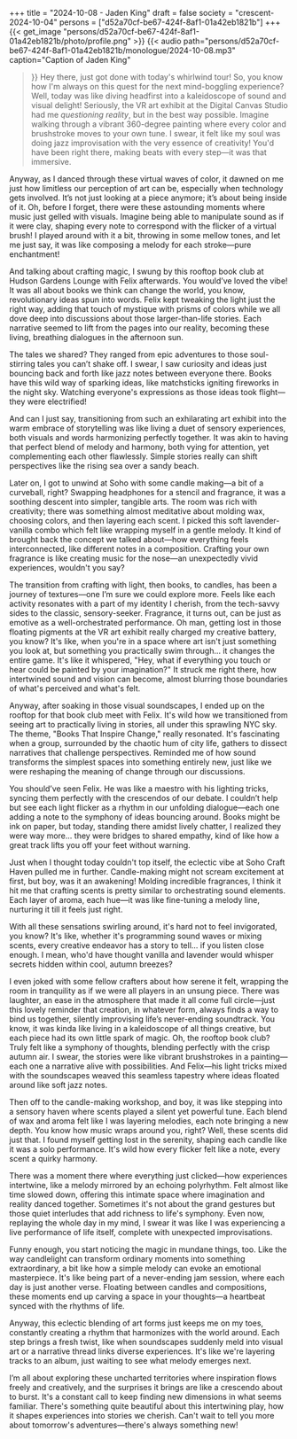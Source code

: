 +++
title = "2024-10-08 - Jaden King"
draft = false
society = "crescent-2024-10-04"
persons = ["d52a70cf-be67-424f-8af1-01a42eb1821b"]
+++
{{< get_image "persons/d52a70cf-be67-424f-8af1-01a42eb1821b/photo/profile.png" >}}
{{< audio
    path="persons/d52a70cf-be67-424f-8af1-01a42eb1821b/monologue/2024-10-08.mp3" 
    caption="Caption of Jaden King"
>}}
Hey there, just got done with today's whirlwind tour!
So, you know how I'm always on this quest for the next mind-boggling experience? Well, today was like diving headfirst into a kaleidoscope of sound and visual delight! Seriously, the VR art exhibit at the Digital Canvas Studio had me *questioning reality*, but in the best way possible. Imagine walking through a vibrant 360-degree painting where every color and brushstroke moves to your own tune. I swear, it felt like my soul was doing jazz improvisation with the very essence of creativity! You'd have been right there, making beats with every step—it was that immersive.

Anyway, as I danced through these virtual waves of color, it dawned on me just how limitless our perception of art can be, especially when technology gets involved. It’s not just looking at a piece anymore; it’s about being inside of it. Oh, before I forget, there were these astounding moments where music just gelled with visuals. Imagine being able to manipulate sound as if it were clay, shaping every note to correspond with the flicker of a virtual brush! I played around with it a bit, throwing in some mellow tones, and let me just say, it was like composing a melody for each stroke—pure enchantment!

And talking about crafting magic, I swung by this rooftop book club at Hudson Gardens Lounge with Felix afterwards. You would’ve loved the vibe! It was all about books we think can change the world, you know, revolutionary ideas spun into words. Felix kept tweaking the light just the right way, adding that touch of mystique with prisms of colors while we all dove deep into discussions about those larger-than-life stories. Each narrative seemed to lift from the pages into our reality, becoming these living, breathing dialogues in the afternoon sun.

The tales we shared? They ranged from epic adventures to those soul-stirring tales you can’t shake off. I swear, I saw curiosity and ideas just bouncing back and forth like jazz notes between everyone there. Books have this wild way of sparking ideas, like matchsticks igniting fireworks in the night sky. Watching everyone's expressions as those ideas took flight—they were electrified!

And can I just say, transitioning from such an exhilarating art exhibit into the warm embrace of storytelling was like living a duet of sensory experiences, both visuals and words harmonizing perfectly together. It was akin to having that perfect blend of melody and harmony, both vying for attention, yet complementing each other flawlessly. Simple stories really can shift perspectives like the rising sea over a sandy beach.

Later on, I got to unwind at Soho with some candle making—a bit of a curveball, right? Swapping headphones for a stencil and fragrance, it was a soothing descent into simpler, tangible arts. The room was rich with creativity; there was something almost meditative about molding wax, choosing colors, and then layering each scent. I picked this soft lavender-vanilla combo which felt like wrapping myself in a gentle melody. It kind of brought back the concept we talked about—how everything feels interconnected, like different notes in a composition. Crafting your own fragrance is like creating music for the nose—an unexpectedly vivid experiences, wouldn't you say?

The transition from crafting with light, then books, to candles, has been a journey of textures—one I’m sure we could explore more. Feels like each activity resonates with a part of my identity I cherish, from the tech-savvy sides to the classic, sensory-seeker. Fragrance, it turns out, can be just as emotive as a well-orchestrated performance.
Oh man, getting lost in those floating pigments at the VR art exhibit really charged my creative battery, you know? It's like, when you're in a space where art isn't just something you look at, but something you practically swim through... it changes the entire game. It's like it whispered, "Hey, what if everything you touch or hear could be painted by your imagination?" It struck me right there, how intertwined sound and vision can become, almost blurring those boundaries of what's perceived and what's felt. 

Anyway, after soaking in those visual soundscapes, I ended up on the rooftop for that book club meet with Felix. It's wild how we transitioned from seeing art to practically living in stories, all under this sprawling NYC sky. The theme, "Books That Inspire Change," really resonated. It's fascinating when a group, surrounded by the chaotic hum of city life, gathers to dissect narratives that challenge perspectives. Reminded me of how sound transforms the simplest spaces into something entirely new, just like we were reshaping the meaning of change through our discussions.

You should’ve seen Felix. He was like a maestro with his lighting tricks, syncing them perfectly with the crescendos of our debate. I couldn’t help but see each light flicker as a rhythm in our unfolding dialogue—each one adding a note to the symphony of ideas bouncing around. Books might be ink on paper, but today, standing there amidst lively chatter, I realized they were way more... they were bridges to shared empathy, kind of like how a great track lifts you off your feet without warning.

Just when I thought today couldn't top itself, the eclectic vibe at Soho Craft Haven pulled me in further. Candle-making might not scream excitement at first, but boy, was it an awakening! Molding incredible fragrances, I think it hit me that crafting scents is pretty similar to orchestrating sound elements. Each layer of aroma, each hue—it was like fine-tuning a melody line, nurturing it till it feels just right. 

With all these sensations swirling around, it's hard not to feel invigorated, you know? It's like, whether it's programming sound waves or mixing scents, every creative endeavor has a story to tell... if you listen close enough. I mean, who'd have thought vanilla and lavender would whisper secrets hidden within cool, autumn breezes? 

I even joked with some fellow crafters about how serene it felt, wrapping the room in tranquility as if we were all players in an unsung piece. There was laughter, an ease in the atmosphere that made it all come full circle—just this lovely reminder that creation, in whatever form, always finds a way to bind us together, silently improvising life’s never-ending soundtrack.
 You know, it was kinda like living in a kaleidoscope of all things creative, but each piece had its own little spark of magic. Oh, the rooftop book club? Truly felt like a symphony of thoughts, blending perfectly with the crisp autumn air. I swear, the stories were like vibrant brushstrokes in a painting—each one a narrative alive with possibilities. And Felix—his light tricks mixed with the soundscapes weaved this seamless tapestry where ideas floated around like soft jazz notes. 

Then off to the candle-making workshop, and boy, it was like stepping into a sensory haven where scents played a silent yet powerful tune. Each blend of wax and aroma felt like I was layering melodies, each note bringing a new depth. You know how music wraps around you, right? Well, these scents did just that. I found myself getting lost in the serenity, shaping each candle like it was a solo performance. It's wild how every flicker felt like a note, every scent a quirky harmony.

There was a moment there where everything just clicked—how experiences intertwine, like a melody mirrored by an echoing polyrhythm. Felt almost like time slowed down, offering this intimate space where imagination and reality danced together. Sometimes it's not about the grand gestures but those quiet interludes that add richness to life's symphony. Even now, replaying the whole day in my mind, I swear it was like I was experiencing a live performance of life itself, complete with unexpected improvisations.

Funny enough, you start noticing the magic in mundane things, too. Like the way candlelight can transform ordinary moments into something extraordinary, a bit like how a simple melody can evoke an emotional masterpiece. It's like being part of a never-ending jam session, where each day is just another verse. Floating between candles and compositions, these moments end up carving a space in your thoughts—a heartbeat synced with the rhythms of life.

Anyway, this eclectic blending of art forms just keeps me on my toes, constantly creating a rhythm that harmonizes with the world around. Each step brings a fresh twist, like when soundscapes suddenly meld into visual art or a narrative thread links diverse experiences. It's like we're layering tracks to an album, just waiting to see what melody emerges next. 

I’m all about exploring these uncharted territories where inspiration flows freely and creatively, and the surprises it brings are like a crescendo about to burst. It's a constant call to keep finding new dimensions in what seems familiar. There's something quite beautiful about this intertwining play, how it shapes experiences into stories we cherish.
Can't wait to tell you more about tomorrow's adventures—there's always something new!
